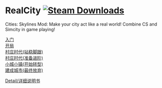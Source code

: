 ﻿# RealCity [![Steam Downloads](https://img.shields.io/steam/downloads/1192503086.svg?label=Steam%20downloads&logo=steam)](https://steamcommunity.com/sharedfiles/filedetails/?id=1192503086)
Cities: Skylines Mod: Make your city act like a real world! Combine CS and Simcity in game playing!

[入门](https://github.com/pcfantasy/RealCity/blob/master/%E5%85%A5%E9%97%A8.md) <br>
[开局](https://github.com/pcfantasy/RealCity/blob/master/%E5%BC%80%E5%B1%80.md) <br>
[村庄时代(站稳脚跟)](https://github.com/pcfantasy/RealCity/blob/master/%E6%9D%91%E5%BA%84%E6%97%B6%E4%BB%A3(%E7%AB%99%E7%A8%B3%E8%84%9A%E8%B7%9F).md) <br>
[村庄时代(准备进阶)](https://github.com/pcfantasy/RealCity/blob/master/%E6%9D%91%E5%BA%84%E6%97%B6%E4%BB%A3(%E5%87%86%E5%A4%87%E8%BF%9B%E9%98%B6).md) <br>
[小城小镇(开始转型)](https://github.com/pcfantasy/RealCity/blob/master/%E5%B0%8F%E5%9F%8E%E5%B0%8F%E9%95%87(%E5%BC%80%E5%A7%8B%E8%BD%AC%E5%9E%8B).md) <br>
[建成城市(最终放弃)](https://github.com/pcfantasy/RealCity/blob/master/%E5%BB%BA%E6%88%90%E5%9F%8E%E5%B8%82(%E6%9C%80%E7%BB%88%E6%94%BE%E5%BC%83).md) <br>


[Detail/详细说明书](https://github.com/pcfantasy/RealCity/wiki) <br>
